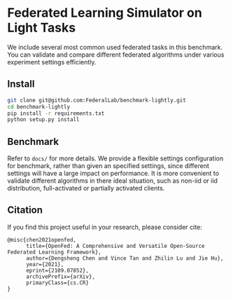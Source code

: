 # Federated Learning Simulator on Light Tasks

We include several most common used federated tasks in this benchmark. You can validate and compare different federated algorithms under various experiment settings efficiently.

## Install

```bash
git clone git@github.com:FederalLab/benchmark-lightly.git
cd benchmark-lightly
pip install -r requirements.txt
python setup.py install
```

## Benchmark

Refer to `docs/` for more details.
We provide a flexible settings configuration for benchmark, rather than given an specified settings, since different settings will have a large impact on performance. It is more convenient to validate different algorithms in there ideal situation, such as non-iid or iid distribution, full-activated or partially activated clients.

## Citation

If you find this project useful in your research, please consider cite:

```
@misc{chen2021openfed,
      title={OpenFed: A Comprehensive and Versatile Open-Source Federated Learning Framework},
      author={Dengsheng Chen and Vince Tan and Zhilin Lu and Jie Hu},
      year={2021},
      eprint={2109.07852},
      archivePrefix={arXiv},
      primaryClass={cs.CR}
}
```
